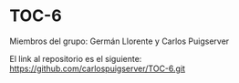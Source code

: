 # TOC-6

Miembros del grupo: Germán Llorente y Carlos Puigserver

El link al repositorio es el siguiente: https://github.com/carlospuigserver/TOC-6.git


